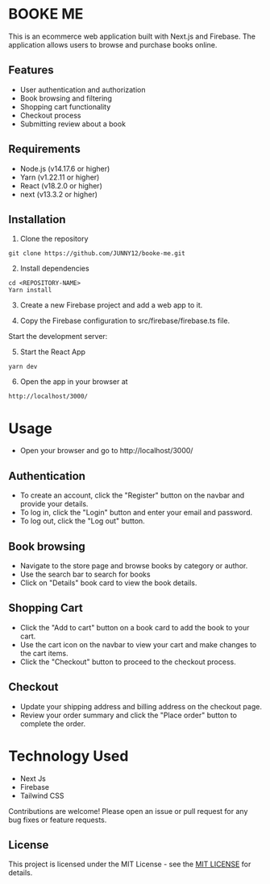 # BOOKE ME

This is an ecommerce web application built with Next.js and Firebase. The application allows users to browse and purchase books online.

## Features
- User authentication and authorization
- Book browsing and filtering
- Shopping cart functionality
- Checkout process
- Submitting review about a book

## Requirements
- Node.js (v14.17.6 or higher)
- Yarn (v1.22.11 or higher)
- React (v18.2.0 or higher)
- next (v13.3.2 or higher)


## Installation
1. Clone the repository
```
git clone https://github.com/JUNNY12/booke-me.git

```
2. Install dependencies

```
cd <REPOSITORY-NAME>
Yarn install

```
3. Create a new Firebase project and add a web app to it.

4. Copy the Firebase configuration to src/firebase/firebase.ts file.

Start the development server:

5. Start the React App

```
yarn dev

```

6. Open the app in your browser at
 ``` 
http://localhost/3000/
 
 ```
# Usage

- Open your browser and go to http://localhost/3000/

## Authentication
- To create an account, click the "Register" button on the navbar and provide your details.
- To log in, click the "Login" button and enter your email and password.
- To log out, click the "Log out" button.

## Book browsing

- Navigate to the store page and browse books by category or author.
- Use the search bar to search for books 
- Click on "Details" book card to view the book details.

## Shopping Cart

- Click the "Add to cart" button on a book card to add the book to your cart.
- Use the cart icon on the navbar to view your cart and make changes to the cart items.
- Click the "Checkout" button to proceed to the checkout process.

## Checkout

- Update your shipping address and billing address on the checkout page.
- Review your order summary and click the "Place order" button to complete the order.

# Technology Used
- Next Js
- Firebase
- Tailwind CSS

Contributions are welcome! Please open an issue or pull request for any bug fixes or feature requests.

## License 
This project is licensed under the MIT License - see the [MIT LICENSE](LICENSE) for details.